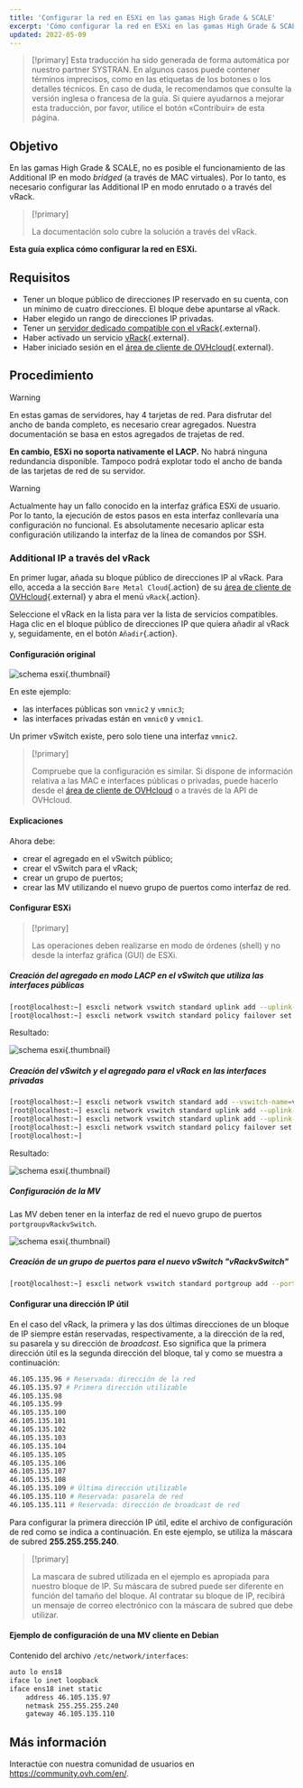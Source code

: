 ```yaml
---
title: 'Configurar la red en ESXi en las gamas High Grade & SCALE'
excerpt: 'Cómo configurar la red en ESXi en las gamas High Grade & SCALE'
updated: 2022-05-09
---
```


> [!primary]
> Esta traducción ha sido generada de forma automática por nuestro partner SYSTRAN. En algunos casos puede contener términos imprecisos, como en las etiquetas de los botones o los detalles técnicos. En caso de duda, le recomendamos que consulte la versión inglesa o francesa de la guía. Si quiere ayudarnos a mejorar esta traducción, por favor, utilice el botón «Contribuir» de esta página.
>

## Objetivo

En las gamas High Grade & SCALE, no es posible el funcionamiento de las Additional IP en modo *bridged* (a través de MAC virtuales). Por lo tanto, es necesario configurar las Additional IP en modo enrutado o a través del vRack.

> [!primary]
>
> La documentación solo cubre la solución a través del vRack.
>

**Esta guía explica cómo configurar la red en ESXi.**

## Requisitos

* Tener un bloque público de direcciones IP reservado en su cuenta, con un mínimo de cuatro direcciones. El bloque debe apuntarse al vRack.
* Haber elegido un rango de direcciones IP privadas.
* Tener un [servidor dedicado compatible con el vRack](https://www.ovhcloud.com/es/bare-metal/){.external}.
* Haber activado un servicio [vRack](https://www.ovh.com/world/es/soluciones/vrack/){.external}.
* Haber iniciado sesión en el [área de cliente de OVHcloud](https://ca.ovh.com/auth/?action=gotomanager&from=https://www.ovh.com/world/&ovhSubsidiary=ws){.external}.

## Procedimiento

> [!warning]
>
> En estas gamas de servidores, hay 4 tarjetas de red. Para disfrutar del ancho de banda completo, es necesario crear agregados. Nuestra documentación se basa en estos agregados de trajetas de red.
>
> **En cambio, ESXi no soporta nativamente el LACP.**
> No habrá ninguna redundancia disponible. Tampoco podrá explotar todo el ancho de banda de las tarjetas de red de su servidor.
>

> [!warning]
>
> Actualmente hay un fallo conocido en la interfaz gráfica ESXi de usuario. Por lo tanto, la ejecución de estos pasos en esta interfaz conllevaría una configuración no funcional. Es absolutamente necesario aplicar esta configuración utilizando la interfaz de la línea de comandos por SSH.
>

### Additional IP a través del vRack

En primer lugar, añada su bloque público de direcciones IP al vRack. Para ello, acceda a la sección `Bare Metal Cloud`{.action} de su [área de cliente de OVHcloud](https://ca.ovh.com/auth/?action=gotomanager&from=https://www.ovh.com/world/&ovhSubsidiary=ws){.external} y abra el menú `vRack`{.action}.

Seleccione el vRack en la lista para ver la lista de servicios compatibles. Haga clic en el bloque público de direcciones IP que quiera añadir al vRack y, seguidamente, en el botón `Añadir`{.action}.

#### Configuración original

![schema esxi](images/schema_esxi_A01_2022.png){.thumbnail}

En este ejemplo:

* las interfaces públicas son `vmnic2` y `vmnic3`;
* las interfaces privadas están en `vmnic0` y `vmnic1`.

Un primer vSwitch existe, pero solo tiene una interfaz `vmnic2`.

> [!primary]
>
> Compruebe que la configuración es similar. Si dispone de información relativa a las MAC e interfaces públicas o privadas, puede hacerlo desde el [área de cliente de OVHcloud](https://ca.ovh.com/auth/?action=gotomanager&from=https://www.ovh.com/world/&ovhSubsidiary=ws) o a través de la API de OVHcloud.
>

#### Explicaciones

Ahora debe:

* crear el agregado en el vSwitch público;
* crear el vSwitch para el vRack;
* crear un grupo de puertos;
* crear las MV utilizando el nuevo grupo de puertos como interfaz de red.

#### Configurar ESXi

> [!primary]
>
> Las operaciones deben realizarse en modo de órdenes (shell) y no desde la interfaz gráfica (GUI) de ESXi.
>

##### **Creación del agregado en modo LACP en el vSwitch que utiliza las interfaces públicas**

```bash
[root@localhost:~] esxcli network vswitch standard uplink add --uplink-name=vmnic3 --vswitch-name=vSwitch0
[root@localhost:~] esxcli network vswitch standard policy failover set -l iphash -v vSwitch0
```

Resultado:

![schema esxi](images/schema_esxi_A02_2022.png){.thumbnail}

##### **Creación del vSwitch y el agregado para el vRack en las interfaces privadas**

```bash
[root@localhost:~] esxcli network vswitch standard add --vswitch-name=vRackvSwitch
[root@localhost:~] esxcli network vswitch standard uplink add --uplink-name=vmnic0 --vswitch-name=vRackvSwitch
[root@localhost:~] esxcli network vswitch standard uplink add --uplink-name=vmnic1 --vswitch-name=vRackvSwitch
[root@localhost:~] esxcli network vswitch standard policy failover set -l iphash -v vRackvSwitch
[root@localhost:~] 
```

Resultado:

![schema esxi](images/schema_esxi_A03_2022.png){.thumbnail}

##### **Configuración de la MV**

Las MV deben tener en la interfaz de red el nuevo grupo de puertos `portgroupvRackvSwitch`.

![schema esxi](images/schema_esxi_A04_2022.png){.thumbnail}

##### **Creación de un grupo de puertos para el nuevo vSwitch "vRackvSwitch"**

```bash
[root@localhost:~] esxcli network vswitch standard portgroup add --portgroup-name=portgroupvRackvSwitch --vswitch-name=vRackvSwitch
```

#### Configurar una dirección IP útil

En el caso del vRack, la primera y las dos últimas direcciones de un bloque de IP siempre están reservadas, respectivamente, a la dirección de la red, su pasarela y su dirección de *broadcast*. Eso significa que la primera dirección útil es la segunda dirección del bloque, tal y como se muestra a continuación:

```sh
46.105.135.96 # Reservada: dirección de la red
46.105.135.97 # Primera dirección utilizable
46.105.135.98
46.105.135.99
46.105.135.100
46.105.135.101
46.105.135.102
46.105.135.103
46.105.135.104
46.105.135.105
46.105.135.106
46.105.135.107
46.105.135.108
46.105.135.109 # Última dirección utilizable
46.105.135.110 # Reservada: pasarela de red
46.105.135.111 # Reservada: dirección de broadcast de red
```

Para configurar la primera dirección IP útil, edite el archivo de configuración de red como se indica a continuación. En este ejemplo, se utiliza la máscara de subred **255.255.255.240**.

> [!primary]
>
> La mascara de subred utilizada en el ejemplo es apropiada para nuestro bloque de IP. Su máscara de subred puede ser diferente en función del tamaño del bloque. Al contratar su bloque de IP, recibirá un mensaje de correo electrónico con la máscara de subred que debe utilizar.
>

#### Ejemplo de configuración de una MV cliente en Debian

Contenido del archivo `/etc/network/interfaces`:

```bash
auto lo ens18
iface lo inet loopback
iface ens18 inet static
    address 46.105.135.97
    netmask 255.255.255.240
    gateway 46.105.135.110
```

## Más información

Interactúe con nuestra comunidad de usuarios en <https://community.ovh.com/en/>.
